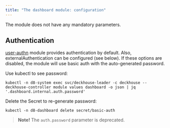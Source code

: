 ```yaml
---
title: "The dashboard module: configuration"
---
```


The module does not have any mandatory parameters.

<!-- SCHEMA -->

## Authentication

[user-authn](/products/kubernetes-platform/documentation/v1/modules/150-user-authn/) module provides authentication by default. Also, externalAuthentication can be configured (see below).
If these options are disabled, the module will use basic auth with the auto-generated password.

Use kubectl to see password:

```shell
kubectl -n d8-system exec svc/deckhouse-leader -c deckhouse -- deckhouse-controller module values dashboard -o json | jq '.dashboard.internal.auth.password'
```

Delete the Secret to re-generate password:

```shell
kubectl -n d8-dashboard delete secret/basic-auth
```

> **Note!** The `auth.password` parameter is deprecated.
